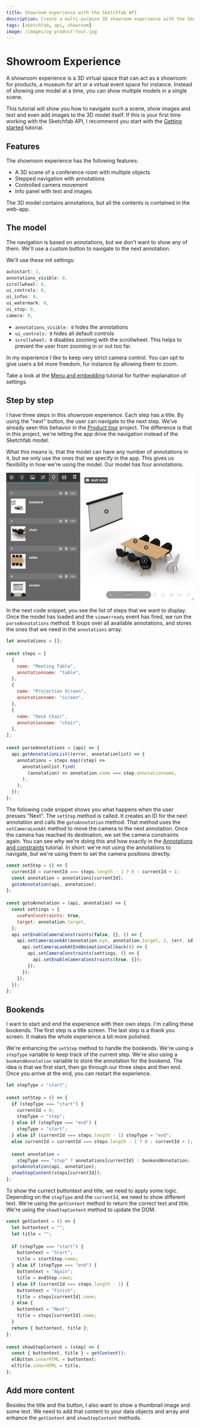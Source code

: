 ```yaml
---
title: Showroom experience with the Sketchfab API
description: Create a multi-purpose 3D showroom experience with the Sketchfab API
tags: [sketchfab, api, showroom]
image: /images/og-product-tour.jpg
---
```


<script setup>
import ShowroomExperience from '../components/ShowroomExperience.vue'
import CodePenEmbed from '../components/CodePenEmbed.vue'
</script>

# Showroom Experience

<ShowroomExperience />

A showroom experience is a 3D virtual space that can act as a showroom for products, a museum for art or a virtual event space for instance. Instead of showing one model at a time, you can show multiple models in a single scene.

This tutorial will show you how to navigate such a scene, show images and text and even add images to the 3D model itself. If this is your first time working with the Sketchfab API, I recommend you start with the [Getting started](../guide/model-loading/getting-started.html) tutorial.

## Features

The showroom experience has the following features:

- A 3D scene of a conference room with multiple objects
- Stepped navigation with annotations
- Controlled camera movement
- Info panel with text and images

The 3D model contains annotations, but all the contents is contained in the web-app.

## The model

<CodePenEmbed id="gOqLEdL/b86ec92afe5da75799ed07799f923013" tab="result" />

The navigation is based on annotations, but we don't want to show any of them. We'll use a custom button to navigate to the next annotation.

We'll use these init settings:

```js
autostart: 1,
annotations_visible: 0,
scrollwheel: 0,
ui_controls: 0,
ui_infos: 0,
ui_watermark: 0,
ui_stop: 0,
camera: 0,
```

- `annotations_visible: 0` hides the annotations
- `ui_controls: 0` hides all default controls
- `scrollwheel: 0` disables zooming with the scrollwheel. This helps to prevent the user from zooming in or out too far.

In my experience I like to keep very strict camera control. You can opt to give users a bit more freedom, fur instance by allowing them to zoom.

Take a look at the [Menu and embedding](../guide/annotations/menu) tutorial for further explanation of settings.

## Step by step

<CodePenEmbed id="MWLbxxP/81954e355dedbb9e33dc00220002ede6" tab="result" />

I have three steps in this showroom experience. Each step has a title. By using the "next" button, the user can navigate to the next step. We've already seen this behavior in the [Product tour](../product-tour) project. The difference is that in this project, we're letting the app drive the navigation instead of the Sketchfab model.

What this means is, that the model can have any number of annotations in it, but we only use the ones that we specify in the app. This gives us flexibility in how we're using the model. Our model has four annotations.

![Annotations Sketchfab](./annotations-sketchfab.jpg)

In the next code snippet, you see the list of steps that we want to display. Once the model has loaded and the `viewerready` event has fired, we run the `parseAnnotations` method. It loops over all available annotations, and stores the ones that we need in the `annotations` array.

```js
let annotations = [];

const steps = [
  {
    name: "Meeting Table",
    annotationname: "table",
  },
  {
    name: "Projection Screen",
    annotationname: "screen",
  },
  {
    name: "Desk Chair",
    annotationname: "chair",
  },
];

const parseAnnotations = (api) => {
  api.getAnnotationList((error, annotationlist) => {
    annotations = steps.map((step) =>
      annotationlist.find(
        (annotation) => annotation.name === step.annotationname,
      ),
    );
  });
};
```

The following code snippet shows you what happens when the user presses "Next". The `setStep` method is called. It creates an ID for the next annotation and calls the `gotoAnnotation` method. That method uses the `setCameraLookAt` method to move the camera to the next annotation. Once the camera has reached its destination, we set the camera constraints again. You can see why we're doing this and how exactly in the [Annotations and constraints](../guide/annotations/annotation-constraints) tutorial. In short: we're not using the annotations to navigate, but we're using them to set the camera positions directly.

```js
const setStep = () => {
  currentId = currentId === steps.length - 1 ? 0 : currentId + 1;
  const annotation = annotations[currentId];
  gotoAnnotation(api, annotation);
};

const gotoAnnotation = (api, annotation) => {
  const settings = {
    usePanConstraints: true,
    target: annotation.target,
  };
  api.setEnableCameraConstraints(false, {}, () => {
    api.setCameraLookAt(annotation.eye, annotation.target, 2, (err, id) => {
      api.setCameraLookAtEndAnimationCallback(() => {
        api.setCameraConstraints(settings, () => {
          api.setEnableCameraConstraints(true, {});
        });
      });
    });
  });
};
```

## Bookends

I want to start and end the experience with their own steps. I'm calling these bookends. The first step is a title screen. The last step is a thank you screen. It makes the whole experience a bit more polished.

We're enhancing the `setStep` method to handle the bookends. We're using a `stepType` variable to keep track of the current step. We're also using a `bookendAnnotation` variable to store the annotation for the bookend. The idea is that we first start, then go through our three steps and then end. Once you arrive at the end, you can restart the experience.

```js
let stepType = "start";

const setStep = () => {
  if (stepType === "start") {
    currentId = 0;
    stepType = "step";
  } else if (stepType === "end") {
    stepType = "start";
  } else if (currentId === steps.length - 1) stepType = "end";
  else currentId = currentId === steps.length - 1 ? 0 : currentId + 1;

  const annotation =
    stepType === "step" ? annotations[currentId] : bookendAnnotation;
  gotoAnnotation(api, annotation);
  showStepContent(steps[currentId]);
};
```

To show the currect buttontext and title, we need to apply some logic. Depending on the `stepType` and the `currentId`, we need to show different text. We're using the `getContent` method to return the correct text and title. We're using the `showStepContent` method to update the DOM.

```js
const getContent = () => {
  let buttontext = "";
  let title = "";

  if (stepType === "start") {
    buttontext = "Start";
    title = startStep.name;
  } else if (stepType === "end") {
    buttontext = "Again";
    title = endStep.name;
  } else if (currentId === steps.length - 1) {
    buttontext = "Finish";
    title = steps[currentId].name;
  } else {
    buttontext = "Next";
    title = steps[currentId].name;
  }
  return { buttontext, title };
};

const showStepContent = (step) => {
  const { buttontext, title } = getContent();
  elButton.innerHTML = buttontext;
  elTitle.innerHTML = title;
};
```

## Add more content

Besides the title and the button, I also want to show a thumbnail image and some text. We need to add that content to your data objects and array and enhance the `getContent` and `showStepContent` methods.
